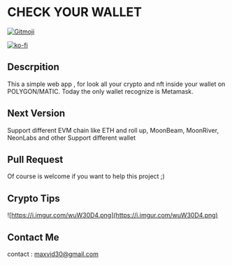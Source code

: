 # CHECK YOUR WALLET

<a href="https://gitmoji.dev">
  <img src="https://img.shields.io/badge/gitmoji-%20😜%20😍-FFDD67.svg?style=flat-square" alt="Gitmoji">
</a>

[![ko-fi](https://ko-fi.com/img/githubbutton_sm.svg)](https://ko-fi.com/A0A72UVP8)

## Descrpition

This a simple web app , for look all your crypto and nft inside your wallet on POLYGON/MATIC. Today the only wallet recognize is Metamask.

## Next Version

Support different EVM chain like ETH and roll up, MoonBeam, MoonRiver, NeonLabs and other
Support different wallet

## Pull Request

Of course is welcome if you want to help this project ;)

## Crypto Tips

![https://i.imgur.com/wuW30D4.png](https://i.imgur.com/wuW30D4.png)

## Contact Me

contact : [maxvid30@gmail.com](mailto:maxvid30@gmail.com)
